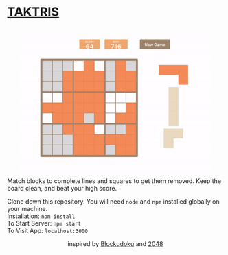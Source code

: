 
<a target="_blank" href="https://meek-shortbread-13ef23.netlify.app/"><h1>TAKTRIS</h1></a>

<div align="center">
  <br>
  <img src="./public/gameplay.gif" width="450px"/>
</div>

Match blocks to complete lines and squares to get them removed. Keep the board clean, and beat your high score.

Clone down this repository. You will need `node` and `npm` installed globally on your machine.<br>
Installation: `npm install`<br>
To Start Server: `npm start`<br>
To Visit App: `localhost:3000`

<div align="center">
 inspired by <a href="https://easybrain.com/">Blockudoku</a> and <a href="https://2048game.com/">2048</a><br>
</div>
